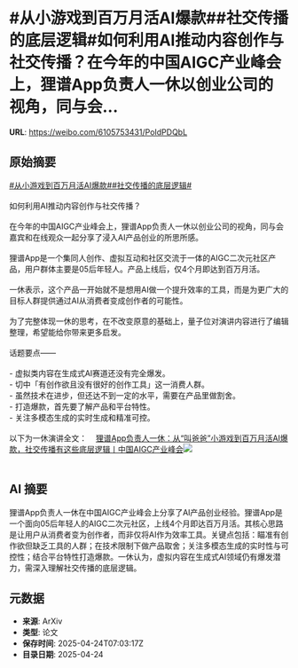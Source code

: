 # #从小游戏到百万月活AI爆款##社交传播的底层逻辑#如何利用AI推动内容创作与社交传播？在今年的中国AIGC产业峰会上，狸谱App负责人一休以创业公司的视角，同与会...

**URL**: https://weibo.com/6105753431/PoIdPDQbL

## 原始摘要

<a href="https://m.weibo.cn/search?containerid=231522type%3D1%26t%3D10%26q%3D%23%E4%BB%8E%E5%B0%8F%E6%B8%B8%E6%88%8F%E5%88%B0%E7%99%BE%E4%B8%87%E6%9C%88%E6%B4%BBAI%E7%88%86%E6%AC%BE%23&amp;extparam=%23%E4%BB%8E%E5%B0%8F%E6%B8%B8%E6%88%8F%E5%88%B0%E7%99%BE%E4%B8%87%E6%9C%88%E6%B4%BBAI%E7%88%86%E6%AC%BE%23" data-hide=""><span class="surl-text">#从小游戏到百万月活AI爆款#</span></a><a href="https://m.weibo.cn/search?containerid=231522type%3D1%26t%3D10%26q%3D%23%E7%A4%BE%E4%BA%A4%E4%BC%A0%E6%92%AD%E7%9A%84%E5%BA%95%E5%B1%82%E9%80%BB%E8%BE%91%23&amp;extparam=%23%E7%A4%BE%E4%BA%A4%E4%BC%A0%E6%92%AD%E7%9A%84%E5%BA%95%E5%B1%82%E9%80%BB%E8%BE%91%23" data-hide=""><span class="surl-text">#社交传播的底层逻辑#</span></a><br><br>如何利用AI推动内容创作与社交传播？<br><br>在今年的中国AIGC产业峰会上，狸谱App负责人一休以创业公司的视角，同与会嘉宾和在线观众一起分享了浸入AI产品创业的所思所感。<br><br>狸谱App是一个集同人创作、虚拟互动和社区交流于一体的AIGC二次元社区产品，用户群体主要是05后年轻人。产品上线后，仅4个月即达到百万月活。<br><br>一休表示，这个产品一开始就不是想用AI做一个提升效率的工具，而是为更广大的目标人群提供通过AI从消费者变成创作者的可能性。<br><br>为了完整体现一休的思考，在不改变原意的基础上，量子位对演讲内容进行了编辑整理，希望能给你带来更多启发。<br><br>话题要点——<br><br>- 虚拟类内容在生成式AI赛道还没有完全爆发。<br>- 切中「有创作欲且没有很好的创作工具」这一消费人群。<br>- 虽然技术在进步，但还达不到一定的水平，需要在产品里做割舍。<br>- 打造爆款，首先要了解产品和平台特性。<br>- 关注多模态生成的实时生成和精准可控。<br>  <br>以下为一休演讲全文：<a href="https://weibo.cn/sinaurl?u=https%3A%2F%2Fmp.weixin.qq.com%2Fs%2FG9bcYvI5Mg73gSRhf62Gfg" data-hide=""><span class="url-icon"><img style="width: 1rem;height: 1rem" src="https://h5.sinaimg.cn/upload/2015/09/25/3/timeline_card_small_web_default.png" referrerpolicy="no-referrer"></span><span class="surl-text">狸谱App负责人一休：从“叫爸爸”小游戏到百万月活AI爆款，社交传播有这些底层逻辑丨中国AIGC产业峰会</span></a><img style="" src="https://tvax1.sinaimg.cn/large/006Fd7o3gy1i0rofrmofcj30u00k0dt4.jpg" referrerpolicy="no-referrer"><br><br>

## AI 摘要

狸谱App负责人一休在中国AIGC产业峰会上分享了AI产品创业经验。狸谱App是一个面向05后年轻人的AIGC二次元社区，上线4个月即达百万月活。其核心思路是让用户从消费者变为创作者，而非仅将AI作为效率工具。关键点包括：瞄准有创作欲但缺乏工具的人群；在技术限制下做产品取舍；关注多模态生成的实时性与可控性；结合平台特性打造爆款。一休认为，虚拟内容在生成式AI领域仍有爆发潜力，需深入理解社交传播的底层逻辑。

## 元数据

- **来源**: ArXiv
- **类型**: 论文
- **保存时间**: 2025-04-24T07:03:17Z
- **目录日期**: 2025-04-24
